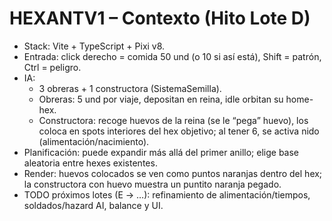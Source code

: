 ﻿# HEXANTV1 – Contexto (Hito Lote D)
- Stack: Vite + TypeScript + Pixi v8.
- Entrada: click derecho = comida 50 und (o 10 si así está), Shift = patrón, Ctrl = peligro.
- IA:
  * 3 obreras + 1 constructora (SistemaSemilla).
  * Obreras: 5 und por viaje, depositan en reina, idle orbitan su home-hex.
  * Constructora: recoge huevos de la reina (se le “pega” huevo), los coloca en spots interiores del hex objetivo; al tener 6, se activa nido (alimentación/nacimiento).
- Planificación: puede expandir más allá del primer anillo; elige base aleatoria entre hexes existentes.
- Render: huevos colocados se ven como puntos naranjas dentro del hex; la constructora con huevo muestra un puntito naranja pegado.
- TODO próximos lotes (E → …): refinamiento de alimentación/tiempos, soldados/hazard AI, balance y UI.
